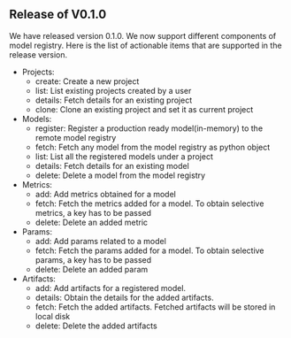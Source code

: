 
## Release of V0.1.0

We have released version 0.1.0. We now support different components of model registry. Here is the list of actionable items that are supported in the release version.


- Projects:
    - create: Create a new project
    - list: List existing projects created by a user
    - details: Fetch details for an existing project
    - clone: Clone an existing project and set it as current project
- Models:
    - register: Register a production ready model(in-memory) to the remote model registry
    - fetch: Fetch any model from the model registry as python object
    - list: List all the registered models under a project
    - details: Fetch details for an existing model
    - delete: Delete a model from the model registry
- Metrics:
    - add: Add metrics obtained for a model
    - fetch: Fetch the metrics added for a model. To obtain selective metrics, a key has to be passed
    - delete: Delete an added metric
- Params:
    - add: Add params related to a model
    - fetch: Fetch the params added for a model. To obtain selective params, a key has to be passed
    - delete: Delete an added param
- Artifacts:
    - add: Add artifacts for a registered model. 
    - details: Obtain the details for the added artifacts. 
    - fetch: Fetch the added artifacts. Fetched artifacts will be stored in local disk
    - delete: Delete the added artifacts